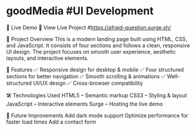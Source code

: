 # goodMedia #UI Development 
🚀 Live Demo
🔗 View Live Project #https://afraid-question.surge.sh/ 

📌 Project Overview
This is a modern landing page built using HTML, CSS, and JavaScript. It consists of four sections and follows a clean, responsive UI design. The project focuses on smooth user experience, aesthetic layouts, and interactive elements.

🎨 Features
✅ Responsive design for desktop & mobile
✅ Four structured sections for better navigation
✅ Smooth scrolling & animations
✅ Well-structured UI/UX design
✅ Cross-browser compatibility

🛠️ Technologies Used
HTML5 – Semantic markup
CSS3 – Styling & layout
JavaScript – Interactive elements
Surge – Hosting the live demo 

📌 Future Improvements
Add dark mode support
Optimize performance for faster load times
Add a contact form
